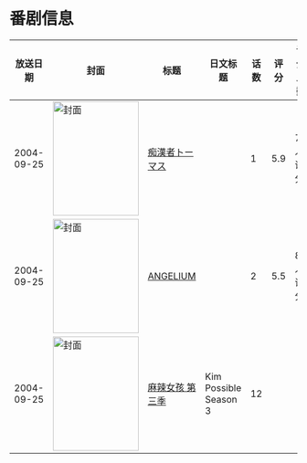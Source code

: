# 番剧信息

|放送日期|封面|标题|日文标题|话数|评分|评分人数|
|---|---|---|---|---|---|---|
|2004-09-25|<img src="/img/no_icon_subject.png" alt="封面" style="width:150px;height:200px;object-fit:cover;">|[痴漢者トーマス](https://bangumi.tv/subject/61412)||1|5.9|75人评分|
|2004-09-25|<img src="/img/no_icon_subject.png" alt="封面" style="width:150px;height:200px;object-fit:cover;">|[ANGELIUM](https://bangumi.tv/subject/63019)||2|5.5|87人评分|
|2004-09-25|<img src="//lain.bgm.tv/pic/cover/c/93/c7/525954_z2N3V.jpg" alt="封面" style="width:150px;height:200px;object-fit:cover;">|[麻辣女孩 第三季](https://bangumi.tv/subject/525954)|Kim Possible Season 3|12|||
